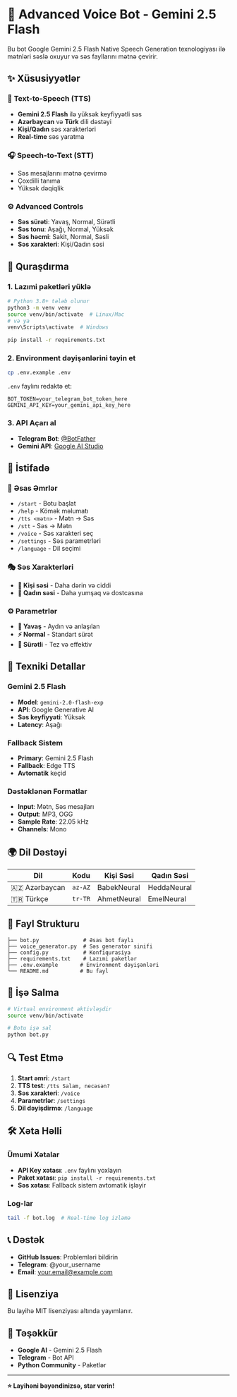 # 🎵 Advanced Voice Bot - Gemini 2.5 Flash

Bu bot Google Gemini 2.5 Flash Native Speech Generation texnologiyası ilə mətnləri səslə oxuyur və səs fayllarını mətnə çevirir.

## ✨ Xüsusiyyətlər

### 🎤 **Text-to-Speech (TTS)**
- **Gemini 2.5 Flash** ilə yüksək keyfiyyətli səs
- **Azərbaycan** və **Türk** dili dəstəyi
- **Kişi/Qadın** səs xarakterləri
- **Real-time** səs yaratma

### 🎧 **Speech-to-Text (STT)**
- Səs mesajlarını mətnə çevirmə
- Çoxdilli tanıma
- Yüksək dəqiqlik

### ⚙️ **Advanced Controls**
- **Səs sürəti**: Yavaş, Normal, Sürətli
- **Səs tonu**: Aşağı, Normal, Yüksək
- **Səs həcmi**: Sakit, Normal, Səsli
- **Səs xarakteri**: Kişi/Qadın səsi

## 🚀 Quraşdırma

### 1. Lazımi paketləri yüklə
```bash
# Python 3.8+ tələb olunur
python3 -m venv venv
source venv/bin/activate  # Linux/Mac
# və ya
venv\Scripts\activate  # Windows

pip install -r requirements.txt
```

### 2. Environment dəyişənlərini təyin et
```bash
cp .env.example .env
```

`.env` faylını redaktə et:
```env
BOT_TOKEN=your_telegram_bot_token_here
GEMINI_API_KEY=your_gemini_api_key_here
```

### 3. API Açarı al
- **Telegram Bot**: [@BotFather](https://t.me/BotFather)
- **Gemini API**: [Google AI Studio](https://aistudio.google.com/)

## 📱 İstifadə

### 🎯 **Əsas Əmrlər**
- `/start` - Botu başlat
- `/help` - Kömək məlumatı
- `/tts <mətn>` - Mətn → Səs
- `/stt` - Səs → Mətn
- `/voice` - Səs xarakteri seç
- `/settings` - Səs parametrləri
- `/language` - Dil seçimi

### 🎭 **Səs Xarakterləri**
- **👨 Kişi səsi** - Daha dərin və ciddi
- **👩 Qadın səsi** - Daha yumşaq və dostcasına

### ⚙️ **Parametrlər**
- **🐌 Yavaş** - Aydın və anlaşılan
- **⚡ Normal** - Standart sürət
- **🚀 Sürətli** - Tez və effektiv

## 🔧 Texniki Detallar

### **Gemini 2.5 Flash**
- **Model**: `gemini-2.0-flash-exp`
- **API**: Google Generative AI
- **Səs keyfiyyəti**: Yüksək
- **Latency**: Aşağı

### **Fallback Sistem**
- **Primary**: Gemini 2.5 Flash
- **Fallback**: Edge TTS
- **Avtomatik** keçid

### **Dəstəklənən Formatlar**
- **Input**: Mətn, Səs mesajları
- **Output**: MP3, OGG
- **Sample Rate**: 22.05 kHz
- **Channels**: Mono

## 🌍 Dil Dəstəyi

| Dil | Kodu | Kişi Səsi | Qadın Səsi |
|-----|------|------------|------------|
| 🇦🇿 Azərbaycan | `az-AZ` | BabekNeural | HeddaNeural |
| 🇹🇷 Türkçe | `tr-TR` | AhmetNeural | EmelNeural |

## 📁 Fayl Strukturu

```
├── bot.py              # Əsas bot faylı
├── voice_generator.py  # Səs generator sinifi
├── config.py           # Konfiqurasiya
├── requirements.txt    # Lazımi paketlər
├── .env.example       # Environment dəyişənləri
└── README.md          # Bu fayl
```

## 🚀 İşə Salma

```bash
# Virtual environment aktivləşdir
source venv/bin/activate

# Botu işə sal
python bot.py
```

## 🔍 Test Etmə

1. **Start əmri**: `/start`
2. **TTS test**: `/tts Salam, necəsən?`
3. **Səs xarakteri**: `/voice`
4. **Parametrlər**: `/settings`
5. **Dil dəyişdirmə**: `/language`

## 🛠️ Xəta Həlli

### **Ümumi Xətalar**
- **API Key xətası**: `.env` faylını yoxlayın
- **Paket xətası**: `pip install -r requirements.txt`
- **Səs xətası**: Fallback sistem avtomatik işləyir

### **Log-lar**
```bash
tail -f bot.log  # Real-time log izləmə
```

## 📞 Dəstək

- **GitHub Issues**: Problemləri bildirin
- **Telegram**: @your_username
- **Email**: your.email@example.com

## 📄 Lisenziya

Bu layihə MIT lisenziyası altında yayımlanır.

## 🙏 Təşəkkür

- **Google AI** - Gemini 2.5 Flash
- **Telegram** - Bot API
- **Python Community** - Paketlər

---

**⭐ Layihəni bəyəndinizsə, star verin!**